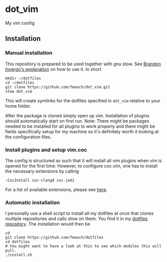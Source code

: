 # dot_vim
My vim config

## Installation
### Manual installation
This repository is prepared to be used together with gnu stow. See [Brandon Invergo's
explanation](http://brandon.invergo.net/news/2012-05-26-using-gnu-stow-to-manage-your-dotfiles.html)
on how to use it. In short

```
mkdir ~/dotfiles
cd ~/dotfiles
git clone https://github.com/fmauch/dot_vim.git
stow dot_vim
```

This will create symlinks for the dotfiles specified in ```dot_vim``` relative to your home folder.

After the package is cloned simply open up vim. Installation of plugins should automatically start
on first run. Note: There might be packages needed to be installed for all plugins to work properly
and there might be fields specifically setup for my machine so it's definitely worth it looking at
the configuration files.

### Install plugins and setup vim.coc
The config is structured as such that it will install all vim plugins when vim is opened for the first
time. However, to configure coc.vim, one has to install the necessary extensions by calling

```
:CocInstall coc-clangd coc-jedi
```

For a list of available extensions, please see
[here](https://github.com/neoclide/coc.nvim/wiki/Using-coc-extensions#implemented-coc-extensions).

### Automatic installation
I personally use a shell script to install all my dotfiles at once that clones multiple repositories
and calls stow on them. You find it in my [dotfiles repository](https://github.com/fmauch/dotfiles).
The installation would then be

```
cd
git clone https://github.com/fmauch/dotfiles
cd dotfiles
# You might want to have a look at this to see which modules this will pull.
./install.sh
```
